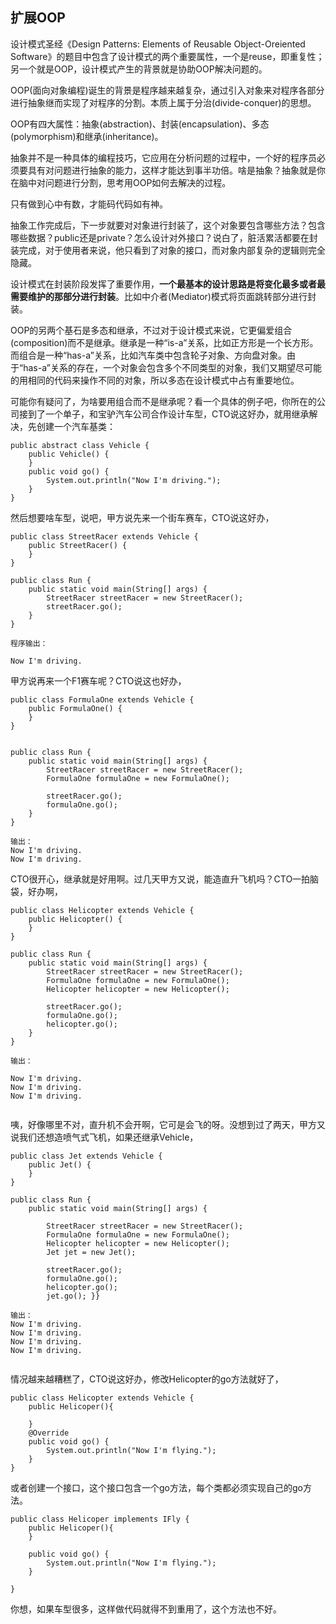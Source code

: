 ## 扩展OOP

设计模式圣经《Design Patterns: Elements of Reusable Object-Oreiented Software》的题目中包含了设计模式的两个重要属性，一个是reuse，即重复性；另一个就是OOP，设计模式产生的背景就是协助OOP解决问题的。



OOP(面向对象编程)诞生的背景是程序越来越复杂，通过引入对象来对程序各部分进行抽象继而实现了对程序的分割。本质上属于分治(divide-conquer)的思想。

OOP有四大属性：抽象(abstraction)、封装(encapsulation)、多态(polymorphism)和继承(inheritance)。



抽象并不是一种具体的编程技巧，它应用在分析问题的过程中，一个好的程序员必须要具有对问题进行抽象的能力，这样才能达到事半功倍。啥是抽象？抽象就是你在脑中对问题进行分割，思考用OOP如何去解决的过程。


只有做到心中有数，才能码代码如有神。


抽象工作完成后，下一步就要对对象进行封装了，这个对象要包含哪些方法？包含哪些数据？public还是private？怎么设计对外接口？说白了，脏活累活都要在封装完成，对于使用者来说，他只看到了对象的接口，而对象内部复杂的逻辑则完全隐藏。


设计模式在封装阶段发挥了重要作用，**一个最基本的设计思路是将变化最多或者最需要维护的那部分进行封装**。比如中介者(Mediator)模式将页面跳转部分进行封装。




OOP的另两个基石是多态和继承，不过对于设计模式来说，它更偏爱组合(composition)而不是继承。继承是一种“is-a”关系，比如正方形是一个长方形。而组合是一种“has-a”关系，比如汽车类中包含轮子对象、方向盘对象。由于“has-a”关系的存在，一个对象会包含多个不同类型的对象，我们又期望尽可能的用相同的代码来操作不同的对象，所以多态在设计模式中占有重要地位。




可能你有疑问了，为啥要用组合而不是继承呢？看一个具体的例子吧，你所在的公司接到了一个单子，和宝驴汽车公司合作设计车型，CTO说这好办，就用继承解决，先创建一个汽车基类：

```
public abstract class Vehicle { 
    public Vehicle() { 
    } 
    public void go() { 
        System.out.println("Now I'm driving."); 
    }
}

```

然后想要啥车型，说吧，甲方说先来一个街车赛车，CTO说这好办，

```
public class StreetRacer extends Vehicle {
    public StreetRacer() { 
    }
}

public class Run { 
    public static void main(String[] args) { 
        StreetRacer streetRacer = new StreetRacer();      
        streetRacer.go(); 
    }
}

程序输出：

Now I'm driving.

```

甲方说再来一个F1赛车呢？CTO说这也好办，

```
public class FormulaOne extends Vehicle { 
    public FormulaOne() { 
    }
}


public class Run { 
    public static void main(String[] args) { 
        StreetRacer streetRacer = new StreetRacer();
        FormulaOne formulaOne = new FormulaOne(); 
        
        streetRacer.go(); 
        formulaOne.go(); 
    }
}

输出：
Now I'm driving.
Now I'm driving.

```

CTO很开心，继承就是好用啊。过几天甲方又说，能造直升飞机吗？CTO一拍脑袋，好办啊，

```
public class Helicopter extends Vehicle { 
    public Helicopter() { 
    }
}

public class Run { 
    public static void main(String[] args) { 
        StreetRacer streetRacer = new StreetRacer(); 
        FormulaOne formulaOne = new FormulaOne();
        Helicopter helicopter = new Helicopter(); 
        
        streetRacer.go(); 
        formulaOne.go(); 
        helicopter.go(); 
    }
}

输出：

Now I'm driving.
Now I'm driving.
Now I'm driving.


```

咦，好像哪里不对，直升机不会开啊，它可是会飞的呀。没想到过了两天，甲方又说我们还想造喷气式飞机，如果还继承Vehicle，

```
public class Jet extends Vehicle { 
    public Jet() { 
    }
}

public class Run { 
    public static void main(String[] args) { 

        StreetRacer streetRacer = new StreetRacer();
        FormulaOne formulaOne = new FormulaOne();
        Helicopter helicopter = new Helicopter(); 
        Jet jet = new Jet(); 

        streetRacer.go(); 
        formulaOne.go(); 
        helicopter.go(); 
        jet.go(); }}

输出：
Now I'm driving.
Now I'm driving.
Now I'm driving.
Now I'm driving.


```

情况越来越糟糕了，CTO说这好办，修改Helicopter的go方法就好了，

```
public class Helicopter extends Vehicle {
    public Helicoper(){
        
    }
    @Override
    public void go() {
        System.out.println("Now I'm flying.");
    }
}

```

或者创建一个接口，这个接口包含一个go方法，每个类都必须实现自己的go方法。

```
public class Helicoper implements IFly {
    public Helicoper(){
    }

    public void go() {
        System.out.println("Now I'm flying.");
    }

}

```
你想，如果车型很多，这样做代码就得不到重用了，这个方法也不好。




























